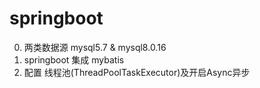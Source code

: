 # springboot

0. 两类数据源 mysql5.7 & mysql8.0.16
1. springboot 集成 mybatis
2. 配置 线程池(ThreadPoolTaskExecutor)及开启Async异步
